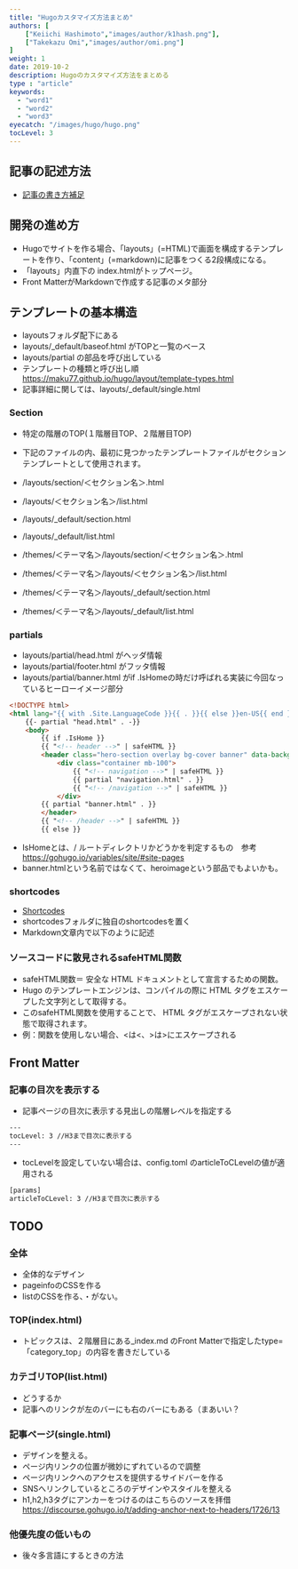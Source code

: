 ```yaml
---
title: "Hugoカスタマイズ方法まとめ"
authors: [
    ["Keiichi Hashimoto","images/author/k1hash.png"],
    ["Takekazu Omi","images/author/omi.png"]
]
weight: 1
date: 2019-10-2
description: Hugoのカスタマイズ方法をまとめる
type : "article"
keywords:
  - "word1"
  - "word2"
  - "word3"
eyecatch: "/images/hugo/hugo.png"
tocLevel: 3
---
```


## 記事の記述方法
- [記事の書き方補足](/hugo/article_template)

## 開発の進め方

- Hugoでサイトを作る場合、「layouts」(=HTML)で画面を構成するテンプレートを作り、「content」(=markdown)に記事をつくる2段構成になる。
- 「layouts」内直下の index.htmlがトップページ。
- Front MatterがMarkdownで作成する記事のメタ部分

## テンプレートの基本構造

- layoutsフォルダ配下にある
- layouts/_default/baseof.html がTOPと一覧のベース
- layouts/partial の部品を呼び出している
- テンプレートの種類と呼び出し順　https://maku77.github.io/hugo/layout/template-types.html
- 記事詳細に関しては、layouts/_default/single.html

### Section

- 特定の階層のTOP(１階層目TOP、２階層目TOP)
- 下記のファイルの内、最初に見つかったテンプレートファイルがセクションテンプレートとして使用されます。

- /layouts/section/＜セクション名＞.html
- /layouts/＜セクション名＞/list.html
- /layouts/_default/section.html
- /layouts/_default/list.html
- /themes/＜テーマ名＞/layouts/section/＜セクション名＞.html
- /themes/＜テーマ名＞/layouts/＜セクション名＞/list.html
- /themes/＜テーマ名＞/layouts/_default/section.html
- /themes/＜テーマ名＞/layouts/_default/list.html

### partials

- layouts/partial/head.html がヘッダ情報
- layouts/partial/footer.html がフッタ情報
- layouts/partial/banner.html がif .IsHomeの時だけ呼ばれる実装に今回なっているヒーローイメージ部分

```html
<!DOCTYPE html>
<html lang="{{ with .Site.LanguageCode }}{{ . }}{{ else }}en-US{{ end }}">
    {{- partial "head.html" . -}}
    <body>
        {{ if .IsHome }}
        {{ "<!-- header -->" | safeHTML }}
        <header class="hero-section overlay bg-cover banner" data-background="{{ .Site.Params.banner.image | absURL }}">
            <div class="container mb-100">
                {{ "<!-- navigation -->" | safeHTML }}
                {{ partial "navigation.html" . }}
                {{ "<!-- /navigation -->" | safeHTML }}
            </div>
        {{ partial "banner.html" . }}
        </header>
        {{ "<!-- /header -->" | safeHTML }}
        {{ else }}
```

- IsHomeとは、/ ルートディレクトリかどうかを判定するもの　参考 https://gohugo.io/variables/site/#site-pages 
- banner.htmlという名前ではなくて、heroimageという部品でもよいかも。
  
### shortcodes
- [Shortcodes](https://gohugo.io/content-management/shortcodes/#shortcodes-with-markdown)
- shortcodesフォルダに独自のshortcodesを置く
- Markdown文章内で以下のように記述

### ソースコードに散見されるsafeHTML関数

- safeHTML関数＝ 安全な HTML ドキュメントとして宣言するための関数。
- Hugo のテンプレートエンジンは、コンパイルの際に HTML タグをエスケープした文字列として取得する。
- このsafeHTML関数を使用することで、 HTML タグがエスケープされない状態で取得されます。
- 例：関数を使用しない場合、<は&lt;、>は&gt;にエスケープされる

## Front Matter 
### 記事の目次を表示する

- 記事ページの目次に表示する見出しの階層レベルを指定する
```html
---
tocLevel: 3 //H3まで目次に表示する
---
```
- tocLevelを設定していない場合は、config.toml のarticleToCLevelの値が適用される
```html
[params]
articleToCLevel: 3 //H3まで目次に表示する
```

## TODO

### 全体

- 全体的なデザイン
- pageinfoのCSSを作る
- listのCSSを作る、・がない。

### TOP(index.html)

- トピックスは、２階層目にある_index.md のFront Matterで指定したtype=「category_top」の内容を書きだしている

### カテゴリTOP(list.html)

- どうするか
- 記事へのリンクが左のバーにも右のバーにもある（まあいい？

### 記事ページ(single.html)

- デザインを整える。
- ページ内リンクの位置が微妙にずれているので調整
- ページ内リンクへのアクセスを提供するサイドバーを作る
- SNSへリンクしているところのデザインやスタイルを整える
- h1,h2,h3タグにアンカーをつけるのはこちらのソースを拝借　https://discourse.gohugo.io/t/adding-anchor-next-to-headers/1726/13

### 他優先度の低いもの

- 後々多言語にするときの方法
